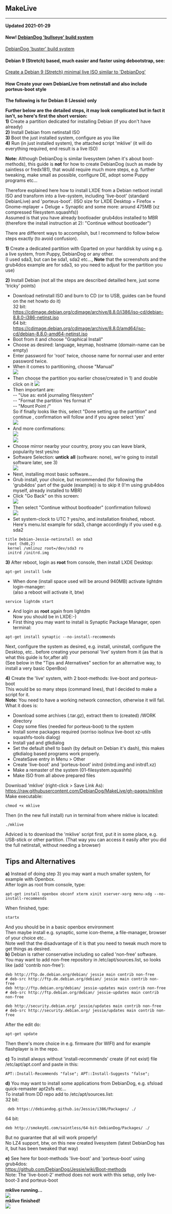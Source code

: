 ## MakeLive     
---  
   
**Updated 2021-01-29**   

#### New! [DebianDog 'bullseye' build system](https://debiandog.github.io/MakeLive/Readme-build-bullseyedog.html)     

[DebianDog 'buster' build system](https://debiandog.github.io/MakeLive/Readme-build-busterdog.html)                      

#### Debian 9 (Stretch) based, much easier and faster using debootstrap, see:     
[Create a Debian 9 (Stretch) minimal live ISO similar to 'DebianDog'](README-Stretch.md)         
  
#### **How Create your own DebianLive from netinstall and also include porteus-boot style**     
 
**The following is for Debian 8 (Jessie) only**  

**Further below are the detailed steps, it may look complicated but in fact it isn't, so here's first the short version:**  
**1)** Create a partition dedicated for installing Debian (if you don't have already)  
**2)** Install Debian from netinstall ISO  
**3)** Boot the just installed system, configure as you like  
**4)** Run (in just installed system), the attached script 'mklive'  (it will do everything required, end result is a live ISO)    
 
**Note:** Although DebianDog is similar livesystem (when it's about boot-methods), this guide is **not** for how to create DebianDog (such as made by saintless or fredx181), that would require much more steps, e.g. further tweaking, make small as possible, configure DE, adopt some Puppy programs etc...

Therefore explained here how to install LXDE from a Debian netboot install ISO and transform into a live-system, including 'live-boot' (standard DebianLive) and 'porteus-boot'. (ISO size for LXDE Desktop + Firefox + Gnome-mplayer + Deluge + Synaptic and some more: around 475MB (xz compressed filesystem.squashfs))  
Assumed is that you have already bootloader grub4dos installed to MBR  
(therefore the install instruction at 2): "Continue without bootloader")  

There are different ways to accomplish, but I recommend to follow below steps exactly (to avoid confusion).  

**1)** Create a dedicated partition with Gparted on your harddisk by using e.g. a live system, from Puppy, DebianDog or any other.  
(I used sda3, but can be sda1, sda2 etc..., **Note** that the screenshots and the grub4dos example are for sda3, so you need to adjust for the partition you use)  
    
**2)** Install Debian (not all the steps are described detailled here, just some 'tricky' points)  
- Download netinstall ISO and burn to CD (or to USB, guides can be found on the net howto do it)  
32 bit:    
https://cdimage.debian.org/cdimage/archive/8.8.0/i386/iso-cd/debian-8.8.0-i386-netinst.iso    
64 bit:  
https://cdimage.debian.org/cdimage/archive/8.8.0/amd64/iso-cd/debian-8.8.0-amd64-netinst.iso    
- Boot from it and choose "Graphical Install"  
- Choose as desired: language, keymap, hostname (domain-name can be empty)  
- Enter password for 'root' twice, choose name for normal user and enter password twice.  
- When it comes to partitioning, choose "Manual"  
![](https://raw.githubusercontent.com/DebianDog/MakeLive/gh-pages/images/manualpart_400x300.png)
- Then choose the partition you earlier chose/created in 1) and double click on it
![](https://raw.githubusercontent.com/DebianDog/MakeLive/gh-pages/images/choose_partition_0_400x300.png)
- Then important are:   
-- "Use as: ext4 journaling filesystem"  
-- "Format the partition Yes format it"  
-- "Mount Point /"  
So if finally looks like this, select "Done setting up the partition" and continue , confirmation will follow and if you agree select 'yes'  
![](https://raw.githubusercontent.com/DebianDog/MakeLive/gh-pages/images/done-setting-part_400x300.png)  
- And more confirmations:  
![](https://raw.githubusercontent.com/DebianDog/MakeLive/gh-pages/images/finish-part_400x300.png)  
![](https://raw.githubusercontent.com/DebianDog/MakeLive/gh-pages/images/partman_confirm_0_400x300.png)  
- Choose mirror nearby your country, proxy you can leave blank, popularity test yes/no  
- Software Selection: **untick** **all** (software: none), we're going to install software later, see 3)  
![](https://raw.githubusercontent.com/DebianDog/MakeLive/gh-pages/images/software-sel_400x300.png)  
- Next, installing most basic software...    
- Grub install, your choice, but recommended (for following the 'grub4dos' part of the guide (example)) is to skip it (I'm using grub4dos myself, already installed to MBR)  
- Click "Go Back" on this screen:  
![](https://raw.githubusercontent.com/DebianDog/MakeLive/gh-pages/images/nobootloader1_400x300.png)  
- Then select "Continue without bootloader" (confirmation follows)    
![](https://raw.githubusercontent.com/DebianDog/MakeLive/gh-pages/images/nobootloader2_400x300.png)  
- Set system-clock to UTC ? yes/no, and installation finished, reboot.  
Here's menu.lst example for sda3, change accordingly if you used e.g. sda2  
```  
title Debian-Jessie-netinstall on sda3
 root (hd0,2)
 kernel /vmlinuz root=/dev/sda3 ro
 initrd /initrd.img
 ```  
  
**3)** After reboot, login as **root** from console, then install LXDE Desktop:  
```  
apt-get install lxde 
```  
- When done (install space used will be around 940MB) activate lightdm login-manager:  
(also a reboot will activate it, btw)  
```  
service lightdm start
```
- And login as **root** again from lightdm  
Now you should be in LXDE:-)  
- First thing you may want to install is Synaptic Package Manager, open terminal:  
```  
apt-get install synaptic --no-install-recommends  
```  

Next, configure the system as desired, e.g. install, uninstall, configure the Desktop, etc.. before creating your personal 'live' system from it (as that is what this guide is for,after all)  
(See below in the "Tips and Aternatives" section for an alternative way, to install a very basic OpenBox)  
    
**4)** Create the 'live' system, with 2 boot-methods: live-boot and porteus-boot  
This would be so many steps (command lines), that I decided to make a script for it.  
**Note:** You need to have a working network connection, otherwise it will fail.  
What it does is:  
- Download some archives (.tar.gz), extract them to (created) /WORK directory  
- Copy some files (needed for porteus-boot) to the system  
- Install some packages required (xorriso isolinux live-boot xz-utils squashfs-tools dialog)  
- Install yad and gtkdialog  
- Set the default shell to bash (by default on Debian it's dash), this makes gtkdialog based programs work properly.  
- CreateSave entry in Menu > Other  
- Create 'live-boot' and 'porteus-boot' initrd (initrd.img and initrd1.xz)  
- Make a remaster of the system (01-filesystem.squashfs)  
- Make ISO from all above prepared files  

Download 'mklive' (right-click > Save Link As):
https://raw.githubusercontent.com/DebianDog/MakeLive/gh-pages/mklive  
Make executable:  
```  
chmod +x mklive  
```  
Then (in the new full install) run in terminal from where mklive is located:  
```
./mklive
```  
Adviced is to download the 'mklive' script first, put it in some place, e.g. USB-stick or other partition.
(That way you can access it easily after you did the full netinstall, without needing a browser)  

## **Tips and Alternatives**    
**a)** Instead of doing step 3) you may want a much smaller system, for example with Openbox.  
After login as root from console, type:  
```
apt-get install openbox obconf xterm xinit xserver-xorg menu-xdg --no-install-recommends   
```  
When finished, type:
```  
startx
```  
And you should be in a basic openbox environment  
Then maybe install e.g. synaptic, some icon-theme, a file-manager, browser of your choice etc..   
Note well that the disadvantage of it is that you need to tweak much more to get things as desired.    
**b)** Debian is rather conservative including so called 'non-free' software.  
You may want to add non-free repository in /etc/apt/sources.list, so looks like (add 'contrib non-free'):   
``` 
deb http://ftp.de.debian.org/debian/ jessie main contrib non-free 
# deb-src http://ftp.de.debian.org/debian/ jessie main contrib non-free  
deb http://ftp.debian.org/debian/ jessie-updates main contrib non-free 
# deb-src http://ftp.debian.org/debian/ jessie-updates main contrib non-free 

deb http://security.debian.org/ jessie/updates main contrib non-free 
# deb-src http://security.debian.org/ jessie/updates main contrib non-free  
```  

After the edit do:
```
apt-get update 
```
Then there's more choice in e.g. firmware (for WIFI) and for example flashplayer is in the repo.   

**c)** To install always without 'install-recommends' create (if not exist) file /etc/apt/apt.conf and paste in this:   
```  
APT::Install-Recommends "false"; APT::Install-Suggests "false";  
```  
**d)** You may want to install some applications from DebianDog, e.g. sfsload quick-remaster apt2sfs etc...  
To install from DD repo add to /etc/apt/sources.list:  
32 bit:  
```
 deb https://debiandog.github.io/Jessie/i386/Packages/ ./
 ```  
64 bit:  
```
deb http://smokey01.com/saintless/64-bit-DebianDog/Packages/ ./  
```
But no guarantee that all will work properly!  
No LZ4 support, btw, on this new created livesystem (latest DebianDog has it, but has been tweaked that way)  

**e)** See here for boot-methods 'live-boot' and 'porteus-boot' using grub4dos:  
https://github.com/DebianDog/Jessie/wiki/Boot-methods  
Note: The 'live-boot-2' method does not work with this setup, only live-boot-3 and porteus-boot

**mklive running...**    
![](https://raw.githubusercontent.com/DebianDog/MakeLive/gh-pages/images/mklive1.png)  
**mklive finished!**    
![](https://raw.githubusercontent.com/DebianDog/MakeLive/gh-pages/images/mklive2.png)    
